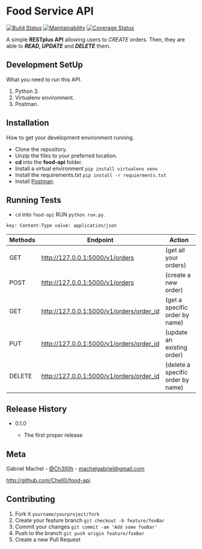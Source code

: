 # Food Service API

[![Build Status](https://travis-ci.org/Chell0/food-api.svg?branch=develop)](https://travis-ci.org/Chell0/food-api)
[![Maintainability](https://api.codeclimate.com/v1/badges/46542d1e81b90842b0bf/maintainability)](https://codeclimate.com/github/Chell0/food-api/maintainability) [![Coverage Status](https://coveralls.io/repos/github/Chell0/food-api/badge.svg)](https://coveralls.io/github/Chell0/food-api)

A simple **RESTplus API** allowing users to _CREATE_ orders. Then, they are able to **_READ_, _UPDATE_** and **_DELETE_** them.

## Development SetUp

What you need to run this API.

1. Python 3.
2. Virtualenv environment.
3. Postman.

## Installation

How to get your development environment running.

- Clone the repository.
- Unzip the files to your preferred location.
- **cd** into the **food-api** folder.
- Install a virtual environment `pip install virtualenv venv`
- Install the requirements.txt `pip install -r requierments.txt`
- Install [Postman](https://www.getpostman.com/).

## Running Tests

- `cd` into `food-api` RUN `python run.py`.

```key: Content-Type value: application/json```

| Methods | Endpoint                                 | Action                            |
| ------- | ---------------------------------------- | --------------------------------- |
| GET     | http://127.0.0.1:5000/v1/orders          | (get all your orders)             |
| POST    | http://127.0.0.1:5000/v1/orders          | (create a new order)              |
| GET     | http://127.0.0.1:5000/v1/orders/order_id | (get a specific order by name)    |
| PUT     | http://127.0.0.1:5000/v1/orders/order_id | (update an existing order)        |
| DELETE  | http://127.0.0.1:5000/v1/orders/order_id | (delete a specific order by name) |

## Release History

+ 0.1.0

    + The first proper release

## Meta

Gabriel Machel - [@Ch3ll0h](https://twitter.com/Ch3ll0h) - machelgabriel@gmail.com

http://github.com/Chell0/food-api

## Contributing

1. Fork it `yourname/yourproject/fork`
2. Create your feature branch `git checkout -b feature/fooBar`
3. Commit your changes `git commit -am 'Add some fooBar'`
4. Push to the branch `git push origin feature/fooBar`
5. Create a new Pull Request
